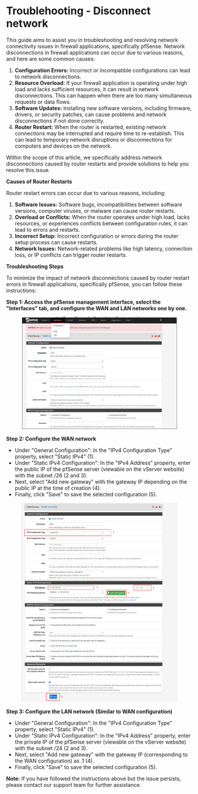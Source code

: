 # Troublehooting - Disconnect network

This guide aims to assist you in troubleshooting and resolving network connectivity issues in firewall applications, specifically pfSense. Network disconnections in firewall applications can occur due to various reasons, and here are some common causes:

1. **Configuration Errors:** Incorrect or incompatible configurations can lead to network disconnections.
2. **Resource Overload:** If your firewall application is operating under high load and lacks sufficient resources, it can result in network disconnections. This can happen when there are too many simultaneous requests or data flows.
3. **Software Updates:** Installing new software versions, including firmware, drivers, or security patches, can cause problems and network disconnections if not done correctly.
4. **Router Restart:** When the router is restarted, existing network connections may be interrupted and require time to re-establish. This can lead to temporary network disruptions or disconnections for computers and devices on the network.

Within the scope of this article, we specifically address network disconnections caused by router restarts and provide solutions to help you resolve this issue.

**Causes of Router Restarts**

Router restart errors can occur due to various reasons, including:

1. **Software Issues:** Software bugs, incompatibilities between software versions, computer viruses, or malware can cause router restarts.
2. **Overload or Conflicts:** When the router operates under high load, lacks resources, or experiences conflicts between configuration rules, it can lead to errors and restarts.
3. **Incorrect Setup:** Incorrect configuration or errors during the router setup process can cause restarts.
4. **Network Issues:** Network-related problems like high latency, connection loss, or IP conflicts can trigger router restarts.

**Troubleshooting Steps**

To minimize the impact of network disconnections caused by router restart errors in firewall applications, specifically pfSense, you can follow these instructions:

**Step 1: Access the pfSense management interface, select the "Interfaces" tab, and configure the WAN and LAN networks one by one.**

<figure><img src="../../../../.gitbook/assets/image (3) (1).png" alt=""><figcaption></figcaption></figure>

**Step 2: Configure the WAN network**

* Under "General Configuration": In the "IPv4 Configuration Type" property, select "Static IPv4" (1).
* Under "Static IPv4 Configuration": In the "IPv4 Address" property, enter the public IP of the pfSense server (viewable on the vServer website) with the subnet /26 (2 and 3).
* Next, select "Add new gateway" with the gateway IP depending on the public IP at the time of creation (4).
* Finally, click "Save" to save the selected configuration (5).

<figure><img src="../../../../.gitbook/assets/image (5).png" alt=""><figcaption></figcaption></figure>

**Step 3: Configure the LAN network (Similar to WAN configuration)**

* Under "General Configuration": In the "IPv4 Configuration Type" property, select "Static IPv4" (1).
* Under "Static IPv4 Configuration": In the "IPv4 Address" property, enter the private IP of the pfSense server (viewable on the vServer website) with the subnet /24 (2 and 3).
* Next, select "Add new gateway" with the gateway IP (corresponding to the WAN configuration) as .1 (4).
* Finally, click "Save" to save the selected configuration (5).

**Note:** If you have followed the instructions above but the issue persists, please contact our support team for further assistance.
